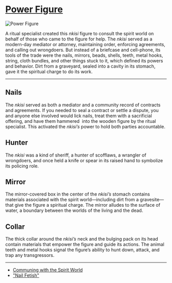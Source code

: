 # [Power Figure](http://artsmia.github.io/griot/#/o/1854)
![Power Figure](http://api.artsmia.org/images/1854/medium.jpg)

<p>A ritual specialist created this <em>nkisi</em> figure to consult the spirit world on behalf of those who came to the figure for help. The <em>nkisi</em> served as a modern-day mediator or attorney, maintaining order, enforcing agreements, and calling out wrongdoers. But instead of a briefcase and cell-phone, its tools of the trade were the nails, mirrors, beads, shells, teeth, metal hooks, string, cloth bundles, and other things stuck to it, which defined its powers and behavior. Dirt from a graveyard, sealed into a cavity in its stomach, gave it the spiritual charge to do its work.</p>

---

## Nails
<p>The<em> nkisi </em>served as both a mediator and a community record of contracts and agreements. If you needed to seal a contract or settle a dispute, you and anyone else involved would lick nails, treat them with a sacrificial offering, and have them hammered &nbsp;into the wooden figure by the ritual specialist. This activated the <em>nkisi’s</em> power to hold both parties accountable.</p>

## Hunter
<p>The <em>nkisi</em> was a kind of sheriff, a hunter of scofflaws, a wrangler of wrongdoers, and once held a knife or spear in its raised hand to symbolize its policing role.</p>

## Mirror
<p>The mirror-covered box in the center of the <em>nkisi’s</em> stomach contains materials associated with the spirit world—including dirt from a gravesite—that give the figure a spiritual charge. The mirror alludes to the surface of water, a boundary between the worlds of the living and the dead.</p>

## Collar
<p>The thick collar around the <em>nkisi’s</em> neck and the bulging pack on its head contain materials that empower the figure and guide its actions. The animal teeth and metal hooks signal the figure’s ability to hunt down, attack, and trap any transgressors.</p>

---

* [Communing with the Spirit World](http://artsmia.github.io/griot/#/stories/380)
* ["Nail Fetish"](http://artsmia.github.io/griot/#/stories/325)
